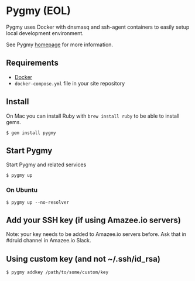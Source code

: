 # Pygmy (EOL)

Pygmy uses Docker with dnsmasq and ssh-agent containers to easily setup local development environment.

See Pygmy [homepage](https://pygmy.readthedocs.io) for more information.

## Requirements

- [Docker](docker.md)
- `docker-compose.yml` file in your site repository

## Install 

On Mac you can install Ruby with `brew install ruby` to be able to install gems.

```
$ gem install pygmy
```

## Start Pygmy

Start Pygmy and related services

```
$ pygmy up
```

### On Ubuntu

```
$ pygmy up --no-resolver
```

## Add your SSH key (if using Amazee.io servers)

Note: your key needs to be added to Amazee.io servers before. Ask that in #druid channel in Amazee.io Slack.

## Using custom key (and not ~/.ssh/id_rsa)

```
$ pygmy addkey /path/to/some/custom/key
```
